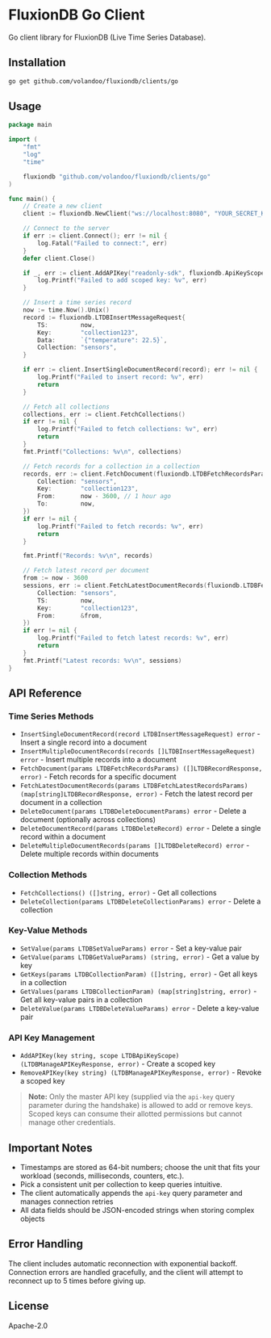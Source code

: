 # FluxionDB Go Client

Go client library for FluxionDB (Live Time Series Database).

## Installation

```bash
go get github.com/volandoo/fluxiondb/clients/go
```

## Usage

```go
package main

import (
    "fmt"
    "log"
    "time"

    fluxiondb "github.com/volandoo/fluxiondb/clients/go"
)

func main() {
    // Create a new client
    client := fluxiondb.NewClient("ws://localhost:8080", "YOUR_SECRET_KEY")

    // Connect to the server
    if err := client.Connect(); err != nil {
        log.Fatal("Failed to connect:", err)
    }
    defer client.Close()

    if _, err := client.AddAPIKey("readonly-sdk", fluxiondb.ApiKeyScopeReadOnly); err != nil {
        log.Printf("Failed to add scoped key: %v", err)
    }

    // Insert a time series record
    now := time.Now().Unix()
    record := fluxiondb.LTDBInsertMessageRequest{
        TS:         now,
        Key:        "collection123",
        Data:       `{"temperature": 22.5}`,
        Collection: "sensors",
    }

    if err := client.InsertSingleDocumentRecord(record); err != nil {
        log.Printf("Failed to insert record: %v", err)
        return
    }

    // Fetch all collections
    collections, err := client.FetchCollections()
    if err != nil {
        log.Printf("Failed to fetch collections: %v", err)
        return
    }
    fmt.Printf("Collections: %v\n", collections)

    // Fetch records for a collection in a collection
    records, err := client.FetchDocument(fluxiondb.LTDBFetchRecordsParams{
        Collection: "sensors",
        Key:        "collection123",
        From:       now - 3600, // 1 hour ago
        To:         now,
    })
    if err != nil {
        log.Printf("Failed to fetch records: %v", err)
        return
    }

    fmt.Printf("Records: %v\n", records)

    // Fetch latest record per document
    from := now - 3600
    sessions, err := client.FetchLatestDocumentRecords(fluxiondb.LTDBFetchLatestRecordsParams{
        Collection: "sensors",
        TS:         now,
        Key:        "collection123",
        From:       &from,
    })
    if err != nil {
        log.Printf("Failed to fetch latest records: %v", err)
        return
    }
    fmt.Printf("Latest records: %v\n", sessions)
}
```

## API Reference

### Time Series Methods

-   `InsertSingleDocumentRecord(record LTDBInsertMessageRequest) error` - Insert a single record into a document
-   `InsertMultipleDocumentRecords(records []LTDBInsertMessageRequest) error` - Insert multiple records into a document
-   `FetchDocument(params LTDBFetchRecordsParams) ([]LTDBRecordResponse, error)` - Fetch records for a specific document
-   `FetchLatestDocumentRecords(params LTDBFetchLatestRecordsParams) (map[string]LTDBRecordResponse, error)` - Fetch the latest record per document in a collection
-   `DeleteDocument(params LTDBDeleteDocumentParams) error` - Delete a document (optionally across collections)
-   `DeleteDocumentRecord(params LTDBDeleteRecord) error` - Delete a single record within a document
-   `DeleteMultipleDocumentRecords(params []LTDBDeleteRecord) error` - Delete multiple records within documents

### Collection Methods

-   `FetchCollections() ([]string, error)` - Get all collections
-   `DeleteCollection(params LTDBDeleteCollectionParams) error` - Delete a collection

### Key-Value Methods

-   `SetValue(params LTDBSetValueParams) error` - Set a key-value pair
-   `GetValue(params LTDBGetValueParams) (string, error)` - Get a value by key
-   `GetKeys(params LTDBCollectionParam) ([]string, error)` - Get all keys in a collection
-   `GetValues(params LTDBCollectionParam) (map[string]string, error)` - Get all key-value pairs in a collection
-   `DeleteValue(params LTDBDeleteValueParams) error` - Delete a key-value pair

### API Key Management

-   `AddAPIKey(key string, scope LTDBApiKeyScope) (LTDBManageAPIKeyResponse, error)` - Create a scoped key
-   `RemoveAPIKey(key string) (LTDBManageAPIKeyResponse, error)` - Revoke a scoped key

> **Note:** Only the master API key (supplied via the `api-key` query parameter during the handshake) is allowed to add or remove keys. Scoped keys can consume their allotted permissions but cannot manage other credentials.

## Important Notes

-   Timestamps are stored as 64-bit numbers; choose the unit that fits your workload (seconds, milliseconds, counters, etc.).
-   Pick a consistent unit per collection to keep queries intuitive.
-   The client automatically appends the `api-key` query parameter and manages connection retries
-   All data fields should be JSON-encoded strings when storing complex objects

## Error Handling

The client includes automatic reconnection with exponential backoff. Connection errors are handled gracefully, and the client will attempt to reconnect up to 5 times before giving up.

## License

Apache-2.0
